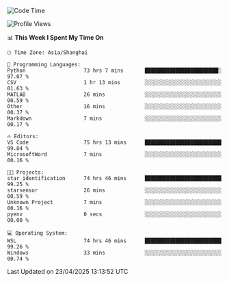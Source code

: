 <!--START_SECTION:waka-->
![Code Time](http://img.shields.io/badge/Code%20Time-2%2C713%20hrs%2035%20mins-blue)

![Profile Views](http://img.shields.io/badge/Profile%20Views-0-blue)

📊 **This Week I Spent My Time On** 

```text
🕑︎ Time Zone: Asia/Shanghai

💬 Programming Languages: 
Python                   73 hrs 7 mins       ████████████████████████░   97.07 % 
CSV                      1 hr 13 mins        ░░░░░░░░░░░░░░░░░░░░░░░░░   01.63 % 
MATLAB                   26 mins             ░░░░░░░░░░░░░░░░░░░░░░░░░   00.59 % 
Other                    16 mins             ░░░░░░░░░░░░░░░░░░░░░░░░░   00.37 % 
Markdown                 7 mins              ░░░░░░░░░░░░░░░░░░░░░░░░░   00.17 % 

🔥 Editors: 
VS Code                  75 hrs 13 mins      █████████████████████████   99.84 % 
MicrosoftWord            7 mins              ░░░░░░░░░░░░░░░░░░░░░░░░░   00.16 % 

🐱‍💻 Projects: 
star_identification      74 hrs 46 mins      █████████████████████████   99.25 % 
starsensor               26 mins             ░░░░░░░░░░░░░░░░░░░░░░░░░   00.59 % 
Unknown Project          7 mins              ░░░░░░░░░░░░░░░░░░░░░░░░░   00.16 % 
pyenv                    0 secs              ░░░░░░░░░░░░░░░░░░░░░░░░░   00.00 % 

💻 Operating System: 
WSL                      74 hrs 46 mins      █████████████████████████   99.26 % 
Windows                  33 mins             ░░░░░░░░░░░░░░░░░░░░░░░░░   00.74 % 
```


 Last Updated on 23/04/2025 13:13:52 UTC
<!--END_SECTION:waka-->